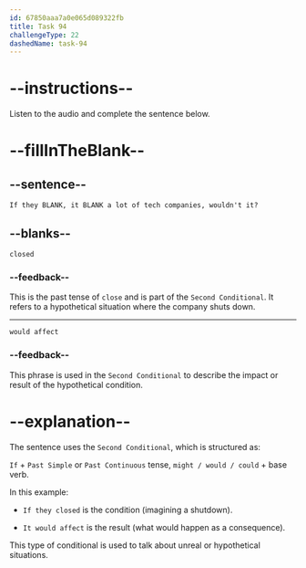 ```yaml
---
id: 67850aaa7a0e065d089322fb
title: Task 94
challengeType: 22
dashedName: task-94
---
```


<!-- (Audio) Lisa: If they closed, it would affect a lot of tech companies, wouldn't it? -->

# --instructions--

Listen to the audio and complete the sentence below.

# --fillInTheBlank--

## --sentence--

`If they BLANK, it BLANK a lot of tech companies, wouldn't it?`

## --blanks--

`closed`

### --feedback--

This is the past tense of `close` and is part of the `Second Conditional`. It refers to a hypothetical situation where the company shuts down.

---

`would affect`

### --feedback--

This phrase is used in the `Second Conditional` to describe the impact or result of the hypothetical condition.

# --explanation--

The sentence uses the `Second Conditional`, which is structured as:

`If` + `Past Simple` or `Past Continuous` tense, `might / would / could` + base verb.

In this example:

- `If they closed` is the condition (imagining a shutdown).

- `It would affect` is the result (what would happen as a consequence).

This type of conditional is used to talk about unreal or hypothetical situations.
